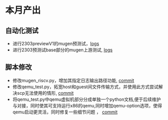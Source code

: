 # 本月产出
## 自动化测试
- 进行2303previewV1的mugen预测试，[logs](../openEuler-test/2303previewV1/)
- 进行2303预测试base部分的mugen上游测试, [logs](../openEuler-test/2303basetest/)
## 脚本修改
- 修改mugen_riscv.py，增加其指定日志输出路径功能, [commit](https://github.com/KotorinMinami/mugen-riscv/commit/50d9a3cf8f62f032224694fbfb1ab13e74a05ef0#diff-b41b734ad16d09679b0f97d75ba1a63d5262e09d86a671c6b80302ddf7b2583d)
- 修改qemu_test.py，拓宽host和guest间文件传输方式，并使用此方式尝试解决scp无法使用的情形, [commit](https://github.com/KotorinMinami/mugen-riscv/commit/50d9a3cf8f62f032224694fbfb1ab13e74a05ef0#diff-56a86f9f01cddc9f2e16d54f11d84ca40ff7ed5f73a281c9e624d27fb750e18e)
- 将qemu_test.py中qemu虚拟机部分分成单独一个python文档,便于后续维护与对接，同时使其可支持运行x86的qemu,同时增加qemu-option选项，使得qemu启动更灵活，同时修复一些细节问题 ， [commit](https://github.com/KotorinMinami/mugen-riscv/commit/f22233b90ed58014a28691cec266ff4aad0d5f5b)